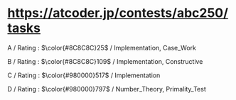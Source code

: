 # https://atcoder.jp/contests/abc250/tasks

A / Rating : $\color{#8C8C8C}25$ / Implementation, Case_Work

B / Rating : $\color{#8C8C8C}109$ / Implementation, Constructive

C / Rating : $\color{#980000}517$ / Implementation

D / Rating : $\color{#980000}797$ / Number_Theory, Primality_Test
